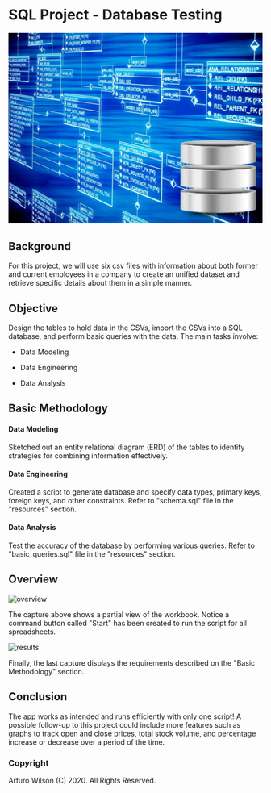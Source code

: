 # SQL Project - Database Testing

![cover](resources/images/cover.jpg)

## Background

For this project, we will use six csv files with information about both former and current employees in a company to create an unified dataset and retrieve specific details about them in a simple manner. 

## Objective

Design the tables to hold data in the CSVs, import the CSVs into a SQL database, and perform basic queries with the data. The main tasks involve:

   * Data Modeling

   * Data Engineering

   * Data Analysis
   
## Basic Methodology

  #### Data Modeling

  Sketched out an entity relational diagram (ERD) of the tables to identify strategies for combining information effectively.
  
  #### Data Engineering

  Created a script to generate database and specify data types, primary keys, foreign keys, and other constraints.  Refer to "schema.sql" file in the "resources" section.

  #### Data Analysis

  Test the accuracy of the database by performing various queries. Refer to "basic_queries.sql" file in the "resources" section.

## Overview

![overview](images/overview.JPG)

The capture above shows a partial view of the workbook. Notice a command button called "Start" has been created to run the script for all spreadsheets. 

![results](images/results.JPG)

Finally, the last capture displays the requirements described on the "Basic Methodology" section. 

## Conclusion 

The app works as intended and runs efficiently with only one script! A possible follow-up to this project could include more features such as graphs to track open and close prices, total stock volume, and percentage increase or decrease over a period of the time.

### Copyright

Arturo Wilson (C) 2020. All Rights Reserved.

